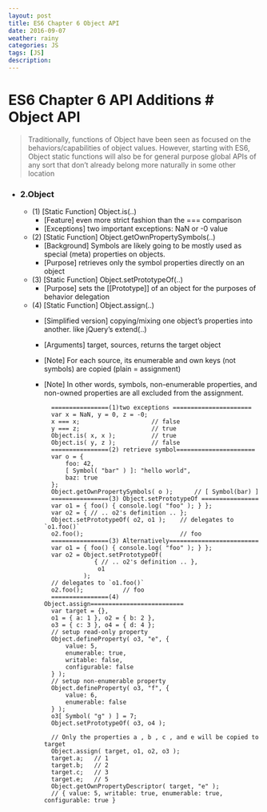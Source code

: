 ```yaml
---
layout: post
title: ES6 Chapter 6 Object API
date: 2016-09-07
weather: rainy
categories: JS
tags: [JS]
description: 
---
```


# ES6 Chapter 6 API Additions # Object API

> Traditionally, functions of Object have been seen as focused on the behaviors/capabilities of object values. However, starting with ES6, Object static functions will also be for general purpose global APIs of any sort that don’t already belong more naturally in some other location

- ### 2.Object
	- (1) [Static Function] Object.is(..)
		- [Feature] even more strict fashion than the === comparison
		- [Exceptions] two important exceptions: NaN or -0 value
	- (2) [Static Function] Object.getOwnPropertySymbols(..)
		- [Background] Symbols are likely going to be mostly used as special (meta) properties on objects.
		- [Purpose] retrieves only the symbol properties directly on an object
	- (3) [Static Function] Object.setPrototypeOf(..)
		- [Purpose] sets the [[Prototype]] of an object for the purposes of behavior delegation
	- (4) [Static Function] Object.assign(..)
		- [Simplified version] copying/mixing one object’s properties into another. like jQuery’s extend(..)
		- [Arguments] target, sources, returns the target object
		- [Note] For each source, its enumerable and own keys (not symbols) are copied (plain = assignment)
		- [Note] In other words, symbols, non-enumerable properties, and non-owned properties are all excluded from the assignment.
	

				================(1)two exceptions ======================
				var x = NaN, y = 0, z = -0;
				x === x;					// false
				y === z; 					// true
				Object.is( x, x );			// true
				Object.is( y, z ); 			// false
				================(2) retrieve symbol======================
				var o = {
					foo: 42,
					[ Symbol( "bar" ) ]: "hello world",
					baz: true
				};
				Object.getOwnPropertySymbols( o );		// [ Symbol(bar) ]
				================(3) Object.setPrototypeOf ================
				var o1 = { foo() { console.log( "foo" ); } };
				var o2 = { // .. o2's definition .. };
				Object.setPrototypeOf( o2, o1 ); 	// delegates to `o1.foo()`
				o2.foo();							// foo
				================(3) Alternatively=========================
				var o1 = { foo() { console.log( "foo" ); } };
				var o2 = Object.setPrototypeOf( 
							{ // .. o2's definition .. },
							 o1 
						 );			
				// delegates to `o1.foo()`
				o2.foo(); 			// foo
				================(4) Object.assign==========================
				var target = {},
				o1 = { a: 1 }, o2 = { b: 2 },
				o3 = { c: 3 }, o4 = { d: 4 };
				// setup read-only property
				Object.defineProperty( o3, "e", {
					value: 5,
					enumerable: true,
					writable: false,
					configurable: false
				} );
				// setup non-enumerable property
				Object.defineProperty( o3, "f", {
					value: 6,
					enumerable: false
				} );
				o3[ Symbol( "g" ) ] = 7;
				Object.setPrototypeOf( o3, o4 );
				
				// Only the properties a , b , c , and e will be copied to target 
				Object.assign( target, o1, o2, o3 );
				target.a;	// 1
				target.b;	// 2
				target.c;	// 3
				target.e;	// 5
				Object.getOwnPropertyDescriptor( target, "e" );
				// { value: 5, writable: true, enumerable: true, configurable: true }
				

